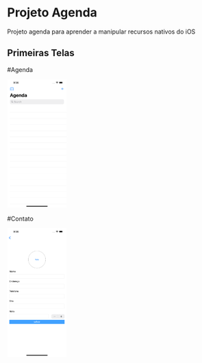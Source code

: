 # Projeto Agenda
Projeto agenda para aprender a manipular recursos nativos do iOS


## Primeiras Telas



#Agenda
<p align="">
  <img height="300" src="https://github.com/levyhanunes/usandoRecursosNativos_Swift/blob/main/Agenda/Simulator%20Screen%20Shot%20-%20iPhone%2012%20Pro%20Max%20-%202021-06-09%20at%2009.36.34.png">
</p>


#Contato
<p align="">
  <img height="300" src="https://github.com/levyhanunes/usandoRecursosNativos_Swift/blob/main/Agenda/Simulator%20Screen%20Shot%20-%20iPhone%2012%20Pro%20Max%20-%202021-06-09%20at%2009.36.38.png">
</p>



